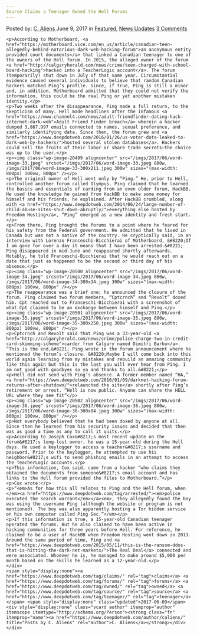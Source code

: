 ```yaml
---
Source Claims a Teenager Owned the Hell Forums
---
```

<article class="post-listing post-20487 post type-post status-publish format-standard has-post-thumbnail hentry  tag-claims tag-forums tag-owned tag-source tag-teenager">
    <div class="post-inner">
        <span>Posted by: <a href="https://www.deepdotweb.com/author/caliens/" title="">C. Aliens </a></span>
    <span>June 9, 2017</span>
    <span>in <a href="https://www.deepdotweb.com/category/deepdot-news/" rel="category tag">Featured</a>, <a href="https://www.deepdotweb.com/category/news-updates/" rel="category tag">News Updates</a></span>
    <span><a href="https://www.deepdotweb.com/2017/06/09/source-claims-teenager-owned-hell-forums/#comments">3 Comments</a></span>
    </p>
    <div class="clear"></div>
    
    <p>According to Motherboard, <a href="https://motherboard.vice.com/en_us/article/canadian-teen-allegedly-behind-notorious-dark-web-hacking-forum">an anonymous entity provided court documents</a> that linked a Canadian teenager to one of the owners of the Hell forum. In 2015, the alleged owner of the forum <a href="http://calgaryherald.com/news/crime/teen-charged-with-school-board-hacking">hacked into a TeacherLogic account</a>. The forum (temporarily) shut down in July of that same year. Circumstantial evidence caused several individuals to believe that random Canadian hackers matched Ping’s profile. Since, if true, Ping is still a minor and, in addition, Motherboard admitted that they could not verify the information, this could be the real Ping or yet another mistaken identity.</p>
    <p>Two weeks after the disappearance, Ping made a full return, to the skepticism of many. Hell made headlines after the infamous <a href="https://www.channel4.com/news/adult-friendfinder-dating-hack-internet-dark-web">Adult Friend Finder breach</a> wherein a hacker dumped 3,867,997 emails connected to names, sexual preference, and similarly identifying data. Since then, the forum grew and <a href="https://www.deepdotweb.com/2016/01/26/us-voter-data-leaked-to-dark-web-by-hackers/">hosted several stolen databases</a>. Hackers could sell the fruits of their labor or share trade secrets–the choice was up to the user.</p>
    <p><img class="wp-image-20499 aligncenter" src="/imgs/2017/06/word-image-33.jpeg" srcset="/imgs/2017/06/word-image-33.jpeg 800w, /imgs/2017/06/word-image-33-300x211.jpeg 300w" sizes="(max-width: 800px) 100vw, 800px" /></p>
    <p>The original owner of Hell went only by “Ping.” He, prior to Hell, controlled another forum called Olympus. Ping claimed that he learned the basics and essentials of carding from an even older forum, HackBB. He used the knowledge he gained from HackBB to make some money for himself and his friends, he explained. After HackBB crumbled, along with <a href="https://www.deepdotweb.com/2014/06/24/large-number-of-child-abuse-sites-shut-down-abruptly/">everything else hosted by Freedom Hosting</a>, “Ping” emerged as a new identity and fresh start.</p>
    <p>From there, Ping brought the forums to a point where he feared for his safety from the Federal government. He admitted that he lived in Canada but was not a native of the country. He cryptically said, in an interview with Lorenzo Franceschi-Bicchierai of Motherboard, &#8220;If I am gone for over a day it means that I have been arrested.&#8221; Ping disappeared in mid-June and reappeared shortly afterwards. Notably, he told Franceschi-Bicchierai that he would reach out on a date that just so happened to be the second or third day of his absence.</p>
    <p><img class="wp-image-20500 aligncenter" src="/imgs/2017/06/word-image-34.jpeg" srcset="/imgs/2017/06/word-image-34.jpeg 800w, /imgs/2017/06/word-image-34-300x34.jpeg 300w" sizes="(max-width: 800px) 100vw, 800px" /></p>
    <p>The reappearance was a brief one; he announced the closure of the forum. Ping claimed two forum members, “Cptcrnch” and “Revolt” doxed him. Cpt reached out to Franceschi-Bicchierai with a screenshot of what Cpt claimed to be an exchange between himself and Ping.</p>
    <p><img class="wp-image-20501 aligncenter" src="/imgs/2017/06/word-image-35.jpeg" srcset="/imgs/2017/06/word-image-35.jpeg 800w, /imgs/2017/06/word-image-35-300x250.jpeg 300w" sizes="(max-width: 800px) 100vw, 800px" /></p>
    <p>Cptcrnch and Revolt said that Ping was a 33-year-old <a href="http://calgaryherald.com/news/crime/police-charge-two-in-credit-card-skimming-scheme">carder from Calgary named Dimitri Barbu</a>. “This is the end,&#8221; Ping wrote in the forum announcement where he mentioned the forum’s closure. &#8220;Maybe I will come back into this world again learning from my mistakes and rebuild an amazing community like this again but this is the last you will ever hear from Ping. I am not good with goodbyes so ya and thanks to all.&#8221;</p>
    <p>Hell did not send with Ping’s absence. A former member named “HA,” <a href="https://www.deepdotweb.com/2016/01/09/darknet-hacking-forum-returns-after-shutdown/">relaunched the site</a> shortly after Ping’s retirement or arrest. “Hell is now public. Anyone can share the HELL URL where they see fit”</p>
    <p><img class="wp-image-20502 aligncenter" src="/imgs/2017/06/word-image-36.jpeg" srcset="/imgs/2017/06/word-image-36.jpeg 800w, /imgs/2017/06/word-image-36-300x84.jpeg 300w" sizes="(max-width: 800px) 100vw, 800px" /></p>
    <p>Not everybody believed that he had been doxed by anyone at all. Since then he learned from his security issues and decided that then was as good a time as any to call it quits.</p>
    <p>According to Joseph Cox&#8217;s most recent update on the forum&#8217;s long-lost owner, he was a 15-year-old during the Hell days. He used a keylogger to access a teacher&#8217;s username and password. Prior to the keylogger, he attempted to use his neighbor&#8217;s wifi to send phishing emails in an attempt to access the TeacherLogic accounts.</p>
    <p>This information, Cox said, came from a hacker “who claims they obtained the documents from someone&#8217;s email account and has links to the Hell forum provided the files to Motherboard.”</p>
    <p>Cox wrote:</p>
    <p>“<em>As for how this all relates to Ping and the Hell forum, when </em><a href="https://www.deepdotweb.com/tag/arrested/"><em>police executed the search warrant</em></a><em>, they allegedly found the boy was using the username Ping (although the website or program is not mentioned). The boy was also apparently hosting a Tor hidden service on his own computer called Ping Sec.”</em></p>
    <p>If this information is true, a 15-year-old Canadian teenager operated the forums. But he also claimed to have been active in hacking communities for three years before Hell. For reference, he claimed to be a user of HackBB when Freedom Hosting went down in 2013. Around the same period of time, Ping and <a href="https://www.deepdotweb.com/2015/05/11/this-is-the-ransom-ddos-that-is-hitting-the-dark-net-markets/">The Real Deal</a> connected and were associated. Whoever he is, he managed to make around $5,000 per month based on the skills he learned as a 12-year-old.</p>
    </div>
    <span style="display:none"><a href="https://www.deepdotweb.com/tag/claims/" rel="tag">claims</a> <a href="https://www.deepdotweb.com/tag/forums/" rel="tag">forums</a> <a href="https://www.deepdotweb.com/tag/owned/" rel="tag">owned</a> <a href="https://www.deepdotweb.com/tag/source/" rel="tag">source</a> <a href="https://www.deepdotweb.com/tag/teenager/" rel="tag">teenager</a></span> <span style="display:none" class="updated">2017-06-09</span>
    <div style="display:none" class="vcard author" itemprop="author" itemscope itemtype="http://schema.org/Person"><strong class="fn" itemprop="name"><a href="https://www.deepdotweb.com/author/caliens/" title="Posts by C. Aliens" rel="author">C. Aliens</a></strong></div>
    </div>
</article>

